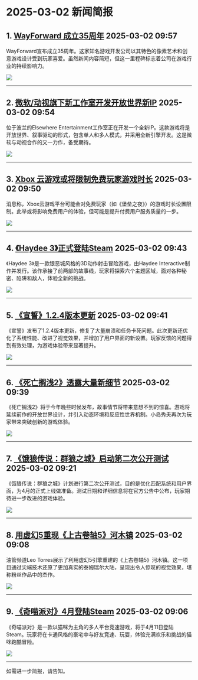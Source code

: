 # 2025-03-02 新闻简报

## 1. [WayForward 成立35周年](http://nnas.sqngame.com:11201/xboxfan/news)   2025-03-02 09:57

WayForward宣布成立35周年。这家知名游戏开发公司以其特色的像素艺术和创意游戏设计受到玩家喜爱。虽然新闻内容简短，但这一里程碑标志着公司在游戏行业的持续影响力。

![](https://static.willmao.com/feed_upload/2025-03-02/09-56-24-phpcgxrs4.jpg)

---

## 2. [微软/动视旗下新工作室开发开放世界新IP](http://nnas.sqngame.com:11201/xboxfan/news)   2025-03-02 09:54

位于波兰的Elsewhere Entertainment工作室正在开发一个全新IP。这款游戏将是开放世界、叙事驱动的形式，包含单人和多人模式，并采用全新引擎开发。这是微软与动视合作的又一力作，备受期待。

![](https://static.willmao.com/feed_upload/2025-03-02/09-54-00-phpGuCc20.jpg)

---

## 3. [Xbox 云游戏或将限制免费玩家游戏时长](http://nnas.sqngame.com:11201/xboxfan/news)   2025-03-02 09:50

消息称，Xbox云游戏平台可能会对免费玩家（如《堡垒之夜》）的游戏时长设置限制。此举或将影响免费用户的体验，但可能是提升付费用户服务质量的一步。

![](https://static.willmao.com/feed_upload/2025-03-02/09-50-02-phpmgtEJy.png)

---

## 4. [《Haydee 3》正式登陆Steam](https://www.3dmgame.com/news/202503/3915612.html)   2025-03-02 09:43

《Haydee 3》是一款银恶城风格的3D动作射击冒险游戏，由Haydee Interactive制作并发行。该作承接了前两部的故事线，玩家将探索六个主题区域，面对各种秘密、陷阱和敌人，体验全新的挑战。

![](https://img.3dmgame.com/uploads/images/news/20250302/1740879748_514286.jpg)

---

## 5. [《宣誓》1.2.4版本更新](https://www.3dmgame.com/news/202503/3915611.html)   2025-03-02 09:41

《宣誓》发布了1.2.4版本更新，修复了大量崩溃和任务卡死问题。此次更新还优化了系统性能、改进了视觉效果，并增加了用户界面的新设置。玩家反馈的问题得到有效处理，为游戏体验带来显著提升。

![](https://img.3dmgame.com/uploads/images/news/20250302/1740879602_634209.jpg)

---

## 6. [《死亡搁浅2》透露大量新细节](https://www.3dmgame.com/news/202503/3915610.html)   2025-03-02 09:39

《死亡搁浅2》将于今年晚些时候发布，故事情节将带来意想不到的惊喜。游戏将延续前作的开放世界设计，并引入动态环境和反应性世界机制。小岛秀夫再次为玩家带来突破创新的游戏体验。

![](https://img.3dmgame.com/uploads/images/news/20250302/1740879233_436147_jpg_r.jpg)

---

## 7. [《饿狼传说：群狼之城》启动第二次公开测试](https://www.3dmgame.com/news/202503/3915609.html)   2025-03-02 09:21

《饿狼传说：群狼之城》计划进行第二次公开测试，目的是优化匹配系统和用户界面，为4月的正式上线做准备。测试日期和详细信息将在官方公告中公布，玩家期待进一步改进的游戏体验。

![](https://img.3dmgame.com/uploads/images/news/20250302/1740878494_805750_jpg_r.jpg)

---

## 8. [用虚幻5重现《上古卷轴5》河木镇](https://www.3dmgame.com/news/202503/3915608.html)   2025-03-02 09:08

油管频道Leo Torres展示了利用虚幻5引擎重建的《上古卷轴5》河木镇。这一项目通过尖端技术还原了更加真实的泰姆瑞尔大陆，呈现出令人惊叹的视觉效果，堪称粉丝作品中的杰作。

![](https://img.3dmgame.com/uploads/images/news/20250302/1740877494_224809_jpg_r.jpg)

---

## 9. [《奇喵派对》4月登陆Steam](https://www.3dmgame.com/news/202503/3915607.html)   2025-03-02 09:06

《奇喵派对》是一款以猫咪为主角的多人平台竞速游戏，将于4月11日登陆Steam。玩家将在卡通风格的豪宅中与好友竞速、玩耍，体验充满欢乐和挑战的猫咪跑酷冒险。

![](https://img.3dmgame.com/uploads/images/news/20250302/1740877528_606006.jpg)

---

如需进一步简报，请告知。